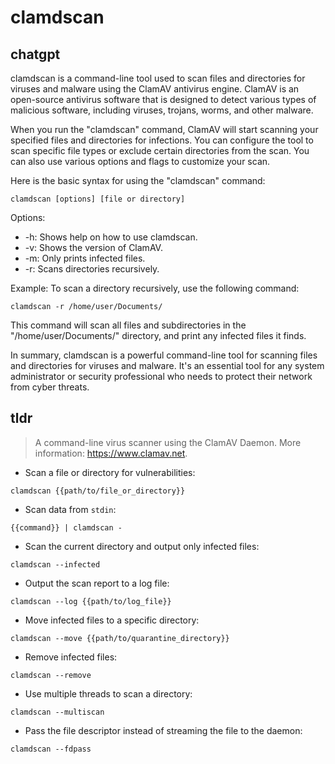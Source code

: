 # clamdscan 
## chatgpt 
clamdscan is a command-line tool used to scan files and directories for viruses and malware using the ClamAV antivirus engine. ClamAV is an open-source antivirus software that is designed to detect various types of malicious software, including viruses, trojans, worms, and other malware.

When you run the "clamdscan" command, ClamAV will start scanning your specified files and directories for infections. You can configure the tool to scan specific file types or exclude certain directories from the scan. You can also use various options and flags to customize your scan.

Here is the basic syntax for using the "clamdscan" command:

```
clamdscan [options] [file or directory]
```

Options:
- -h: Shows help on how to use clamdscan.
- -v: Shows the version of ClamAV.
- -m: Only prints infected files.
- -r: Scans directories recursively.


Example:
To scan a directory recursively, use the following command:
```
clamdscan -r /home/user/Documents/
```

This command will scan all files and subdirectories in the "/home/user/Documents/" directory, and print any infected files it finds.

In summary, clamdscan is a powerful command-line tool for scanning files and directories for viruses and malware. It's an essential tool for any system administrator or security professional who needs to protect their network from cyber threats. 

## tldr 
 
> A command-line virus scanner using the ClamAV Daemon.
> More information: <https://www.clamav.net>.

- Scan a file or directory for vulnerabilities:

`clamdscan {{path/to/file_or_directory}}`

- Scan data from `stdin`:

`{{command}} | clamdscan -`

- Scan the current directory and output only infected files:

`clamdscan --infected`

- Output the scan report to a log file:

`clamdscan --log {{path/to/log_file}}`

- Move infected files to a specific directory:

`clamdscan --move {{path/to/quarantine_directory}}`

- Remove infected files:

`clamdscan --remove`

- Use multiple threads to scan a directory:

`clamdscan --multiscan`

- Pass the file descriptor instead of streaming the file to the daemon:

`clamdscan --fdpass`
